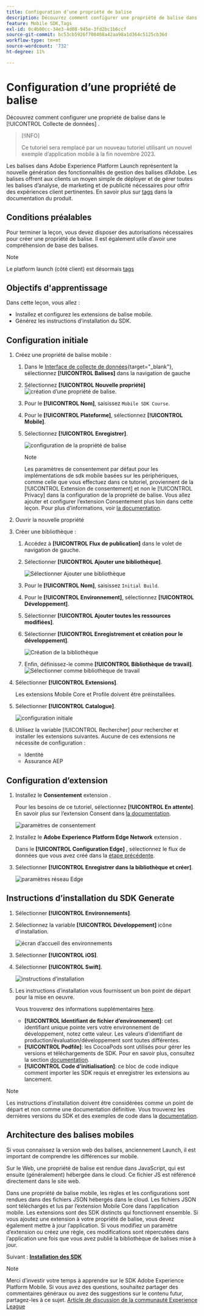 ```yaml
---
title: Configuration d’une propriété de balise
description: Découvrez comment configurer une propriété de balise dans le [!UICONTROL Collecte de données] .
feature: Mobile SDK,Tags
exl-id: 0c4b00cc-34e3-4d08-945e-3fd2bc1b6ccf
source-git-commit: bc53cb5926f708408a42aa98a1d364c5125cb36d
workflow-type: tm+mt
source-wordcount: '732'
ht-degree: 11%

---
```


# Configuration d’une propriété de balise

Découvrez comment configurer une propriété de balise dans le [!UICONTROL Collecte de données] .

>[!INFO]
>
> Ce tutoriel sera remplacé par un nouveau tutoriel utilisant un nouvel exemple d’application mobile à la fin novembre 2023.

Les balises dans Adobe Experience Platform Launch représentent la nouvelle génération des fonctionnalités de gestion des balises dʼAdobe. Les balises offrent aux clients un moyen simple de déployer et de gérer toutes les balises dʼanalyse, de marketing et de publicité nécessaires pour offrir des expériences client pertinentes. En savoir plus sur [tags](https://experienceleague.adobe.com/docs/experience-platform/tags/home.html?lang=fr) dans la documentation du produit.

## Conditions préalables

Pour terminer la leçon, vous devez disposer des autorisations nécessaires pour créer une propriété de balise. Il est également utile d’avoir une compréhension de base des balises.

>[!NOTE]
>
> Le platform launch (côté client) est désormais [tags](https://experienceleague.adobe.com/docs/experience-platform/tags/home.html?lang=fr)

## Objectifs d&#39;apprentissage

Dans cette leçon, vous allez :

* Installez et configurez les extensions de balise mobile.
* Générez les instructions d’installation du SDK.

## Configuration initiale

1. Créez une propriété de balise mobile :
   1. Dans le [Interface de collecte de données](https://experience.adobe.com/data-collection/){target="_blank"}, sélectionnez **[!UICONTROL Balises]** dans la navigation de gauche
   1. Sélectionnez **[!UICONTROL Nouvelle propriété]**
      ![création d’une propriété de balise](assets/mobile-tags-new-property.png).
   1. Pour le **[!UICONTROL Nom]**, saisissez `Mobile SDK Course`.
   1. Pour le **[!UICONTROL Plateforme]**, sélectionnez **[!UICONTROL Mobile]**.
   1. Sélectionnez **[!UICONTROL Enregistrer]**.

      ![configuration de la propriété de balise](assets/mobile-tags-property-config.png)

      >[!NOTE]
      >
      > Les paramètres de consentement par défaut pour les implémentations de sdk mobile basées sur les périphériques, comme celle que vous effectuez dans ce tutoriel, proviennent de la [!UICONTROL Extension de consentement] et non le [!UICONTROL Privacy] dans la configuration de la propriété de balise. Vous allez ajouter et configurer l’extension Consentement plus loin dans cette leçon. Pour plus d’informations, voir [la documentation](https://developer.adobe.com/client-sdks/documentation/privacy-and-gdpr/).


1. Ouvrir la nouvelle propriété
1. Créer une bibliothèque :

   1. Accédez à **[!UICONTROL Flux de publication]** dans le volet de navigation de gauche.
   1. Sélectionner **[!UICONTROL Ajouter une bibliothèque]**.

      ![Sélectionner Ajouter une bibliothèque](assets/mobile-tags-create-library.png)

   1. Pour le **[!UICONTROL Nom]**, saisissez `Initial Build`.
   1. Pour le **[!UICONTROL Environnement]**, sélectionnez **[!UICONTROL Développement]**.
   1. Sélectionner  **[!UICONTROL Ajouter toutes les ressources modifiées]**.
   1. Sélectionner **[!UICONTROL Enregistrement et création pour le développement]**.

      ![Création de la bibliothèque](assets/mobile-tags-save-library.png)

   1. Enfin, définissez-le comme **[!UICONTROL Bibliothèque de travail]**.
      ![Sélectionner comme bibliothèque de travail](assets/mobile-tags-working-library.png)
1. Sélectionner **[!UICONTROL Extensions]**.

   Les extensions Mobile Core et Profile doivent être préinstallées.

1. Sélectionner **[!UICONTROL Catalogue]**.

   ![configuration initiale](assets/mobile-tags-starting.png)

1. Utilisez la variable [!UICONTROL Rechercher] pour rechercher et installer les extensions suivantes. Aucune de ces extensions ne nécessite de configuration :
   * Identité
   * Assurance AEP

## Configuration d’extension

1. Installez le **Consentement** extension .

   Pour les besoins de ce tutoriel, sélectionnez **[!UICONTROL En attente]**. En savoir plus sur l’extension Consent dans [la documentation](https://developer.adobe.com/client-sdks/documentation/consent-for-edge-network/).

   ![paramètres de consentement](assets/mobile-tags-extension-consent.png)

1. Installez le **Adobe Experience Platform Edge Network** extension .

   Dans le **[!UICONTROL Configuration Edge]** , sélectionnez le flux de données que vous avez créé dans la [étape précédente](create-datastream.md).

1. Sélectionner **[!UICONTROL Enregistrer dans la bibliothèque et créer]**.

   ![paramètres réseau Edge](assets/mobile-tags-extension-edge.png)


## Instructions d’installation du SDK Generate

1. Sélectionner **[!UICONTROL Environnements]**.

1. Sélectionnez la variable **[!UICONTROL Développement]** icône d’installation.

   ![écran d’accueil des environnements](assets/mobile-tags-environments.png)

1. Sélectionner **[!UICONTROL iOS]**.

1. Sélectionner **[!UICONTROL Swift]**.

   ![instructions d’installation](assets/mobile-tags-install-instructions.png)

1. Les instructions d’installation vous fournissent un bon point de départ pour la mise en oeuvre.

   Vous trouverez des informations supplémentaires [here](https://developer.adobe.com/client-sdks/documentation/getting-started/get-the-sdk/).

   * **[!UICONTROL Identifiant de fichier d’environnement]**: cet identifiant unique pointe vers votre environnement de développement, notez cette valeur. Les valeurs d’identifiant de production/évaluation/développement sont toutes différentes.
   * **[!UICONTROL Podfile]**: les CocoaPods sont utilisés pour gérer les versions et téléchargements de SDK. Pour en savoir plus, consultez la section [documentation](https://cocoapods.org/).
   * **[!UICONTROL Code d’initialisation]**: ce bloc de code indique comment importer les SDK requis et enregistrer les extensions au lancement.

>[!NOTE]
>Les instructions d’installation doivent être considérées comme un point de départ et non comme une documentation définitive. Vous trouverez les dernières versions du SDK et des exemples de code dans la [documentation](https://developer.adobe.com/client-sdks/documentation/).

## Architecture des balises mobiles

Si vous connaissez la version web des balises, anciennement Launch, il est important de comprendre les différences sur mobile.

Sur le Web, une propriété de balise est rendue dans JavaScript, qui est ensuite (généralement) hébergée dans le cloud. Ce fichier JS est référencé directement dans le site web.

Dans une propriété de balise mobile, les règles et les configurations sont rendues dans des fichiers JSON hébergés dans le cloud. Les fichiers JSON sont téléchargés et lus par l’extension Mobile Core dans l’application mobile. Les extensions sont des SDK distincts qui fonctionnent ensemble. Si vous ajoutez une extension à votre propriété de balise, vous devez également mettre à jour l’application. Si vous modifiez un paramètre d’extension ou créez une règle, ces modifications sont répercutées dans l’application une fois que vous avez publié la bibliothèque de balises mise à jour.

Suivant : **[Installation des SDK](install-sdks.md)**

>[!NOTE]
>
>Merci d’investir votre temps à apprendre sur le SDK Adobe Experience Platform Mobile. Si vous avez des questions, souhaitez partager des commentaires généraux ou avez des suggestions sur le contenu futur, partagez-les à ce sujet. [Article de discussion de la communauté Experience League](https://experienceleaguecommunities.adobe.com/t5/adobe-experience-platform-data/tutorial-discussion-implement-adobe-experience-cloud-in-mobile/td-p/443796)